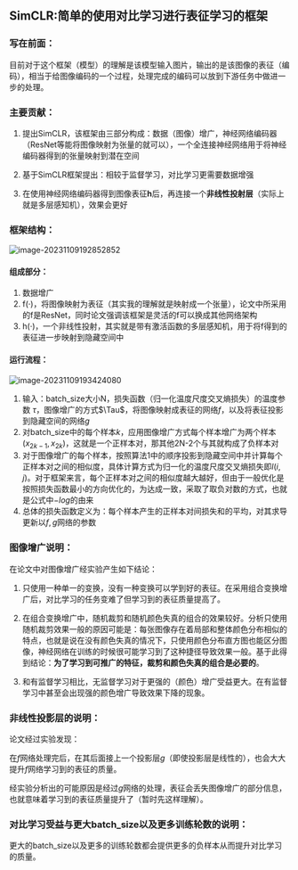 ## SimCLR:简单的使用对比学习进行表征学习的框架



### 写在前面：

目前对于这个框架（模型）的理解是该模型输入图片，输出的是该图像的表征（编码），相当于给图像编码的一个过程，处理完成的编码可以放到下游任务中做进一步的处理。



### 主要贡献：

1. 提出SimCLR，该框架由三部分构成：数据（图像）增广，神经网络编码器（ResNet等能将图像映射为张量的就可以），一个全连接神经网络用于将神经编码器得到的张量映射到潜在空间

2. 基于SimCLR框架提出：相较于监督学习，对比学习更需要数据增强

3. 在使用神经网络编码器得到图像表征**h**后，再连接一个**非线性投射层**（实际上就是多层感知机），效果会更好



### 框架结构：

![image-20231109192852852](C:\Users\Shipu\AppData\Roaming\Typora\typora-user-images\image-20231109192852852.png)

#### 组成部分：

1. 数据增广
2. f(·)，将图像映射为表征（其实我的理解就是映射成一个张量），论文中所采用的f是ResNet，同时论文强调该框架是灵活的f可以换成其他网络架构
3. h(·)，一个非线性投射，其实就是带有激活函数的多层感知机，用于将f得到的表征进一步映射到隐藏空间中

#### 运行流程：

![image-20231109193424080](C:\Users\Shipu\AppData\Roaming\Typora\typora-user-images\image-20231109193424080.png)



1. 输入：batch_size大小N，损失函数（归一化温度尺度交叉熵损失）的温度参数 $\tau$，图像增广的方式$\Tau$，将图像映射成表征的网络$f$，以及将表征投影到隐藏空间的网络$g$
2. 对batch_size中的每个样本$k$，应用图像增广方式每个样本增广为两个样本($x_{2k-1},x_{2k}$)，这就是一个正样本对，那其他2N-2个与其就构成了负样本对
3. 对于图像增广的每个样本，按照算法1中的顺序投影到隐藏空间中并计算每个正样本对之间的相似度，具体计算方式为归一化的温度尺度交叉熵损失即$l(i,j)$。对于框架来言，每个正样本对之间的相似度越大越好，但由于一般优化是按照损失函数最小的方向优化的，为达成一致，采取了取负对数的方式，也就是公式中$-log$的由来
4. 总体的损失函数定义为：每个样本产生的正样本对间损失和的平均，对其求导更新以$f,g$网络的参数



### 图像增广说明：

在论文中对图像增广经实验产生如下结论：

1. 只使用一种单一的变换，没有一种变换可以学到好的表征。在采用组合变换增广后，对比学习的任务变难了但学习到的表征质量提高了。

2. 在组合变换增广中，随机裁剪和随机颜色失真的组合的效果较好。分析只使用随机裁剪效果一般的原因可能是：每张图像存在着局部和整体颜色分布相似的特点，也就是说在没有颜色失真的情况下，只使用颜色分布直方图也能区分图像，神经网络在训练的时候很可能学习到了这种捷径导致效果一般。基于此得到结论：**为了学习到可推广的特征，裁剪和颜色失真的组合是必要的**。
3. 和有监督学习相比，无监督学习对于更强的（颜色）增广受益更大。在有监督学习中甚至会出现强的颜色增广导致效果下降的现象。



### 非线性投影层的说明：

论文经过实验发现：

在$f$网络处理完后，在其后面接上一个投影层$g$（即使投影层是线性的），也会大大提升$f$网络学习到的表征的质量。

经实验分析出的可能原因是经过$g$网络的处理，表征会丢失图像增广的部分信息，也就意味着学习到的表征质量提升了（暂时先这样理解）。



### 对比学习受益与更大batch_size以及更多训练轮数的说明：

更大的batch_size以及更多的训练轮数都会提供更多的负样本从而提升对比学习的质量。



